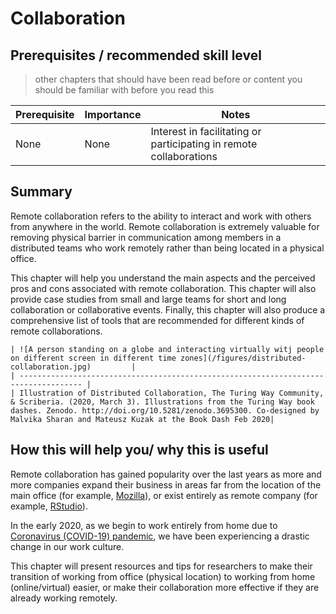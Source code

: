 # Collaboration

## Prerequisites / recommended skill level
> other chapters that should have been read before or content you should be familiar with before you read this

| Prerequisite | Importance | Notes |
| -------------|----------|------|
| None | None | Interest in facilitating or participating in remote collaborations |

## Summary

Remote collaboration refers to the ability to interact and work with others from anywhere in the world.
Remote collaboration is extremely valuable for removing physical barrier in communication among members in a distributed teams who work remotely rather than being located in a physical office.

This chapter will help you understand the main aspects and the perceived pros and cons associated with remote collaboration.
This chapter will also provide case studies from small and large teams for short and long collaboration or collaborative events.
Finally, this chapter will also produce a comprehensive list of tools that are recommended for different kinds of remote collaborations.

```
| ![A person standing on a globe and interacting virtually witj people on different screen in different time zones](/figures/distributed-collaboration.jpg)         |
| ------------------------------------------------------------------------------------ |
| Illustration of Distributed Collaboration, The Turing Way Community, & Scriberia. (2020, March 3). Illustrations from the Turing Way book dashes. Zenodo. http://doi.org/10.5281/zenodo.3695300. Co-designed by Malvika Sharan and Mateusz Kuzak at the Book Dash Feb 2020|
```

## How this will help you/ why this is useful

Remote collaboration has gained popularity over the last years as more and more companies expand their business in areas far from the location of the main office (for example, [Mozilla](https://www.mozilla.org/en-GB/)), or exist entirely as remote company (for example, [RStudio](https://rstudio.com/about/)).

In the early 2020, as we begin to work entirely from home due to [Coronavirus (COVID-19) pandemic](https://www.who.int/emergencies/diseases/novel-coronavirus-2019), we have been experiencing a drastic change in our work culture.

This chapter will present resources and tips for researchers to make their transition of working from office (physical location) to working from home (online/virtual) easier, or make their collaboration more effective if they are already working remotely.
